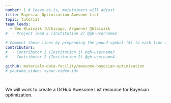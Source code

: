 ```yaml
---
number: 1 # leave as-is, maintainers will adjust
title: Bayesian Optimization Awesome List
topic: tutorial
team_leads:
  - Ben Blaiszik (UChicago, Argonne) @blaiszik
#  - Project lead 2 (Institution 2) @gh-username2

# Comment these lines by prepending the pound symbol (#) to each line to hide these elements
contributors:
#  - Contributor 1 (Institution 1) @gh-username3
#  - Contributor 2 (Institution 2) @gh-username4

github: materials-data-facility/awesome-bayesian-optimization
# youtube_video: <your-video-id>

---
```


We will work to create a GitHub Awesome List resource for Bayesian optimization.
